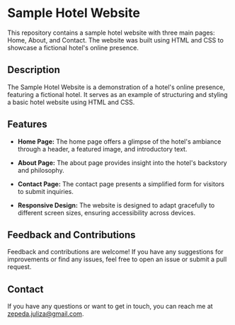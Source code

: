 # Sample Hotel Website

This repository contains a sample hotel website with three main pages: Home, About, and Contact. The website was built using HTML and CSS to showcase a fictional hotel's online presence.

## Description

The Sample Hotel Website is a demonstration of a hotel's online presence, featuring a fictional hotel. It serves as an example of structuring and styling a basic hotel website using HTML and CSS.

## Features

- **Home Page:** The home page offers a glimpse of the hotel's ambiance through a header, a featured image, and introductory text.

- **About Page:** The about page provides insight into the hotel's backstory and philosophy.

- **Contact Page:** The contact page presents a simplified form for visitors to submit inquiries.

- **Responsive Design:** The website is designed to adapt gracefully to different screen sizes, ensuring accessibility across devices.

## Feedback and Contributions

Feedback and contributions are welcome! If you have any suggestions for improvements or find any issues, feel free to open an issue or submit a pull request.


## Contact

If you have any questions or want to get in touch, you can reach me at [zepeda.juliza@gmail.com](mailto:zepeda.juliza@gmail.com).
